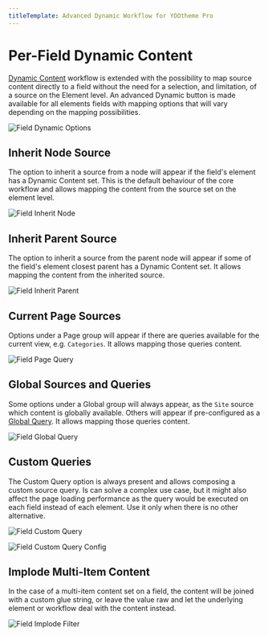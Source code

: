 ```yaml
---
titleTemplate: Advanced Dynamic Workflow for YOOtheme Pro
---
```


# Per-Field Dynamic Content

[Dynamic Content](https://yootheme.com/support/yootheme-pro/joomla/dynamic-content) workflow is extended with the possibility to map source content directly to a field without the need for a selection, and limitation, of a source on the Element level. An advanced Dynamic button is made available for all elements fields with mapping options that will vary depending on the mapping possibilities.

![Field Dynamic Options](./assets/field-dynamic-options.webp)

## Inherit Node Source

The option to inherit a source from a node will appear if the field's element has a Dynamic Content set. This is the default behaviour of the core workflow and allows mapping the content from the source set on the element level.

![Field Inherit Node](./assets/field-inherit-node.webp)

## Inherit Parent Source

The option to inherit a source from the parent node will appear if some of the field's element closest parent has a Dynamic Content set. It allows mapping the content from the inherited source.

![Field Inherit Parent](./assets/field-inherit-parent.webp)

## Current Page Sources

Options under a Page group will appear if there are queries available for the current view, e.g. `Categories`. It allows mapping those queries content.

![Field Page Query](./assets/field-page-query.webp)

## Global Sources and Queries

Some options under a Global group will always appear, as the `Site` source which content is globally available. Others will appear if pre-configured as a [Global Query](./global-queries). It allows mapping those queries content.

![Field Global Query](./assets/field-global-query.webp)

## Custom Queries

The Custom Query option is always present and allows composing a custom source query. Is can solve a complex use case, but it might also affect the page loading performance as the query would be executed on each field instead of each element. Use it only when there is no other alternative.

![Field Custom Query](./assets/field-custom-query.webp)

![Field Custom Query Config](./assets/field-custom-query-config.webp)

## Implode Multi-Item Content

In the case of a multi-item content set on a field, the content will be joined with a custom glue string, or leave the value raw and let the underlying element or workflow deal with the content instead.

![Field Implode Filter](./assets/field-filter-implode.webp)
